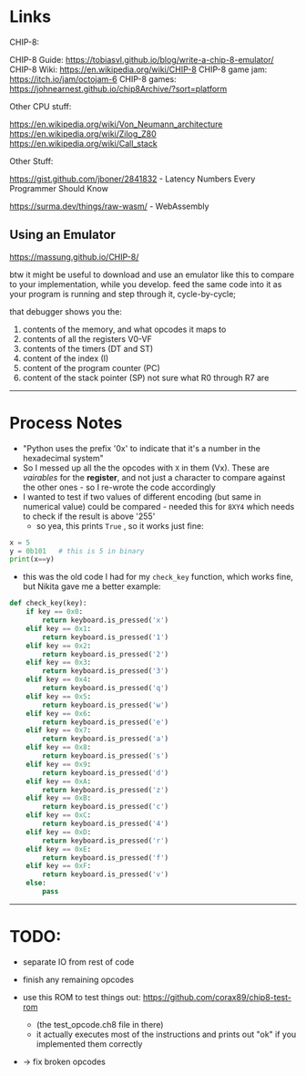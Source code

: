
# Links

CHIP-8:

CHIP-8 Guide: https://tobiasvl.github.io/blog/write-a-chip-8-emulator/
CHIP-8 Wiki: https://en.wikipedia.org/wiki/CHIP-8
CHIP-8 game jam: https://itch.io/jam/octojam-6
CHIP-8 games: https://johnearnest.github.io/chip8Archive/?sort=platform

Other CPU stuff:

https://en.wikipedia.org/wiki/Von_Neumann_architecture
https://en.wikipedia.org/wiki/Zilog_Z80
https://en.wikipedia.org/wiki/Call_stack

Other Stuff:

https://gist.github.com/jboner/2841832 - Latency Numbers Every Programmer Should Know 

https://surma.dev/things/raw-wasm/ - WebAssembly

## Using an Emulator

https://massung.github.io/CHIP-8/

btw it might be useful to download and use an emulator like this to compare to your implementation, while you develop. feed the same code into it as your program is running and step through it, cycle-by-cycle;

that debugger shows you the:
1) contents of the memory, and what opcodes it maps to
2) contents of all the registers V0-VF
3) contents of the timers (DT and ST)
4) content of the index (I)
5) content of the program counter (PC)
6) content of the stack pointer (SP)
not sure what R0 through R7 are

---

# Process Notes

* "Python uses the prefix '0x' to indicate that it's a number in the hexadecimal system"
* So I messed up all the the opcodes with `X` in them (Vx). These are *vairables* for the **register**, and not just a character to compare against the other ones - so I re-wrote the code accordingly
* I wanted to test if two values of different encoding (but same in numerical value) could be compared - needed this for `8XY4` which needs to check if the result is above '255'
    * so yea, this prints `True` , so it works just fine:
```python
x = 5
y = 0b101   # this is 5 in binary
print(x==y)
```
* this was the old code I had for my `check_key` function, which works fine, but Nikita gave me a better example:
```python
def check_key(key):
    if key == 0x0:
        return keyboard.is_pressed('x')
    elif key == 0x1:
        return keyboard.is_pressed('1')
    elif key == 0x2:
        return keyboard.is_pressed('2')
    elif key == 0x3:
        return keyboard.is_pressed('3')
    elif key == 0x4:
        return keyboard.is_pressed('q')
    elif key == 0x5:
        return keyboard.is_pressed('w')
    elif key == 0x6:
        return keyboard.is_pressed('e')
    elif key == 0x7:
        return keyboard.is_pressed('a')
    elif key == 0x8:
        return keyboard.is_pressed('s')    
    elif key == 0x9:
        return keyboard.is_pressed('d')
    elif key == 0xA:
        return keyboard.is_pressed('z')
    elif key == 0xB:
        return keyboard.is_pressed('c')
    elif key == 0xC:
        return keyboard.is_pressed('4')
    elif key == 0xD:
        return keyboard.is_pressed('r')
    elif key == 0xE:
        return keyboard.is_pressed('f')
    elif key == 0xF:
        return keyboard.is_pressed('v')
    else:
        pass
```

---

# TODO:

* separate IO from rest of code

* finish any remaining opcodes

* use this ROM to test things out: https://github.com/corax89/chip8-test-rom
    * (the test_opcode.ch8 file in there)
    * it actually executes most of the instructions and prints out "ok" if you implemented them correctly

* -> fix broken opcodes
